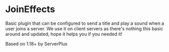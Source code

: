 # JoinEffects

Basic plugin that can be configured to send a title and play a sound when a user joins a server. We use it on client servers as there's nothing this basic around and updated, hope it helps you if you needed it!

Based on 1.18+ by ServerPlus

